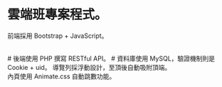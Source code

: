 # 雲端班專案程式。
<p class="fw-600">前端採用 Bootstrap + JavaScript。</p><br>
# 後端使用 PHP 撰寫 RESTful API。
# 資料庫使用 MySQL，驗證機制則是 Cookie + uid。
導覽列採浮動設計，至頂後自動吸附頂端。<br> 
內頁使用 Animate.css 自動跳數功能。
